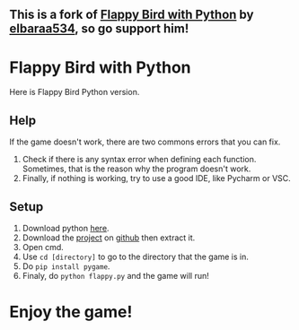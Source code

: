 ## This is a fork of [Flappy Bird with Python](https://github.com/elbaraa534/FlappyBirdPython) by [elbaraa534](https://github.com/elbaraa534), so go support him!

# Flappy Bird with Python

Here is Flappy Bird Python version.

## Help

If the game doesn't work, there are two commons errors that you can fix.
1. Check if there is any syntax error when defining each function. Sometimes, that is the reason why the program doesn't work.
2. Finally, if nothing is working, try to use a good IDE, like Pycharm or VSC.

## Setup

1. Download python [here](https://www.python.org/downloads/).
3. Download the [project](https://github.com/ForkPrince/FlappyBirdPython/archive/refs/heads/main.zip) on [github](https://github.com/) then extract it.
4. Open cmd.
5. Use `cd [directory]` to go to the directory that the game is in.
6. Do `pip install pygame`.
7. Finaly, do `python flappy.py` and the game will run!

# Enjoy the game!
